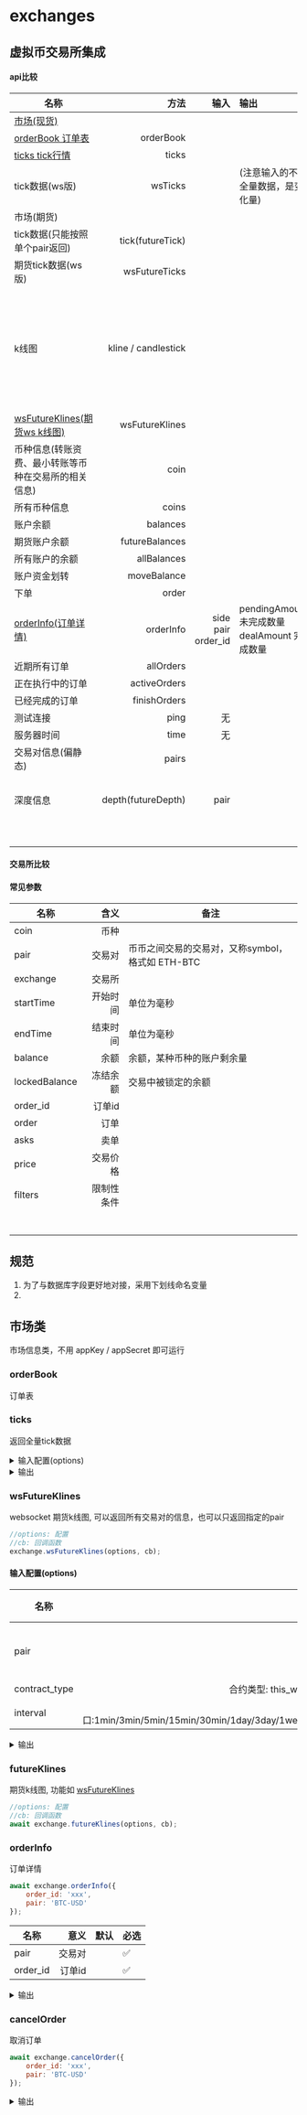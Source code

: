 # exchanges
## 虚拟币交易所集成

#### api比较
| 名称 | 方法  | 输入 | 输出 |kucoin  | [binance](https://github.com/binance-exchange/binance-official-api-docs/blob/master/rest-api.md) | [hitBTC](https://github.com/hitbtc-com/hitbtc-api/blob/master/APIv1.md) | [okex](https://github.com/okcoin-okex/OKEx.com-api-docs) | [bithumb](https://www.bithumb.com/u1/US127) |
| --------   | -----:  |-----:  |   :-----  |-----:  |  :----: | --------   | --------   | --------   |
| [市场(现货)](#市场类) |  |  |  | |  |  |  |  |
| [orderBook 订单表 ](#orderBook) | orderBook |  || ✅ | ✅ ||  |  |
| [ticks tick行情](#ticks) | ticks |  |  | ✅ |✅||  | ✅ |
| tick数据(ws版) | wsTicks | | (注意输入的不是全量数据，是变化量) |  |✅|| |  |
| 市场(期货) |  | |  | ||| | |
| tick数据(只能按照单个pair返回) | tick(futureTick) | | |  ||| ✅ |  |
| 期货tick数据(ws版) | wsFutureTicks | | | |||  | |
| k线图 | kline / candlestick |  |  | ✅ |✅  可选范围 1m  3m  5m  15m  30m  1h  2h  4h  6h  8h  12h  1d  3d  1w  1M||  |  |
| [wsFutureKlines(期货ws k线图)](#wsFutureKlines) | wsFutureKlines | | |  ||| ✅ | |
| 币种信息(转账资费、最小转账等币种在交易所的相关信息) |coin |  |  | ✅ |||  |  |
| 所有币种信息 | coins |  | | ✅ ||✅|  |  |
| 账户余额 | balances |  | | ✅ ||| ✅ |  |
| 期货账户余额 | futureBalances | | |  ||| ✅ | |
| 所有账户的余额 | allBalances | | |  ||| ✅ | |
| 账户资金划转 | moveBalance | | | |||  | |
| 下单 | order |  | | ✅ |||  |  |
| [orderInfo(订单详情)](#orderInfo) | orderInfo | side pair  order_id | pendingAmount  未完成数量dealAmount 完成数量 | ✅ |||  |  |
| 近期所有订单 | allOrders |  |  |  ||| ✅ | |
| 正在执行中的订单 | activeOrders |  |  | ✅ |✅|| ✅ |  |
| 已经完成的订单 | finishOrders | | |  ||| ✅ | |
| 测试连接 | ping | 无 | | |✅||  |  |
| 服务器时间 | time | 无 | | |✅||  |  |
| 交易对信息(偏静态) | pairs |  | | |✅||  |  |
| 深度信息 | depth(futureDepth) | pair | | |✅ limit 可选  5, 10, 20, 50, 100|| ✅ |  |
|  |  |  | | |||  |  |
|  |  |  | | |||  |  |
|  |  |  | | |||  |  |
|  |  |  | | |||  |  |
|  |  |  | | |||  |  |
|  |  |  | | |||  |  |





#### 交易所比较





#### 常见参数

| 名称 | 含义  | 备注  |
| --------   | -----:  | -----  |
| coin | 币种 |  |
| pair | 交易对 | 币币之间交易的交易对，又称symbol，格式如 ETH-BTC|
| exchange | 交易所 | |
| startTime| 开始时间| 单位为毫秒 |
| endTime| 结束时间| 单位为毫秒 |
| balance| 余额| 余额，某种币种的账户剩余量 |
| lockedBalance | 冻结余额 | 交易中被锁定的余额 |
| order_id | 订单id |  |
| order | 订单 |  |
| asks | 卖单 | |
| price | 交易价格 | |
| filters | 限制性条件 | |
|  |  | |
|  |  | |
|  |  | |
|  |  | |
|  |  | |
|  |  | |
|  |  | |


 ## 规范
1. 为了与数据库字段更好地对接，采用下划线命名变量
2. ​


 ## 市场类

市场信息类，不用 appKey / appSecret 即可运行


### orderBook 
订单表


### ticks
返回全量tick数据

<details>
<summary>输入配置(options)</summary>

```javascript
{
  pair: 'ETH-BTC'//可选，如果为空，默认返回所有pair的数据
}
```

</details>

<details>
<summary>输出</summary>

```javascript
//输入包含pair的情况:
  {
    "pair": "ZEC-USDT", // 交易对
    "last_price": 234, //最近一次交易价格
    "bid_price": 233.4432966,//合适的买价，如果卖则可以参考
    "ask_price": 236.49947969,//合适的卖价，如果买则可以参考
    "open_buy_orders": 266,//在线的买单数， 一些交易所没有
    "open_sell_orders": 547,//在线的卖单数 一些交易所没有
    "high": 242.34565446,//最高价(过去24h小时)
    "low": 212.00000009,//最低价(过去24h小时)
    "volume_24": 2548.18223815, //成交量(过去24小时)
    "time": "2018-04-13T19:15:53.933Z"//最后更新时间
  }
//不包含pair的情况:
 [
  {
    "pair": "ZEC-USDT", // 交易对
    "last_price": 234, //最近一次交易价格
    "bid_price": 233.4432966,//合适的买价，如果卖则可以参考
    "ask_price": 236.49947969,//合适的卖价，如果买则可以参考
    "open_buy_orders": 266,//在线的买单数， 一些交易所没有
    "open_sell_orders": 547,//在线的卖单数 一些交易所没有
    "high": 242.34565446,//最高价(过去24h小时)
    "low": 212.00000009,//最低价(过去24h小时)
    "volume_24": 2548.18223815, //成交量(过去24小时)
    "time": "2018-04-13T19:15:53.933Z"//最后更新时间
 }]
```

</details>


### wsFutureKlines
websocket 期货k线图, 可以返回所有交易对的信息，也可以只返回指定的pair

```javascript
//options: 配置
//cb: 回调函数
exchange.wsFutureKlines(options, cb);
```

#### 输入配置(options)

| 名称 | 意义 | 默认 | 必选  |
| --------   | -----:  | -----  | --------   |
| pair | 交易对 | 无(返回所有的kline数据) |  |
| contract_type | 合约类型: this_week:当周 next_week:下周 quarter:季度 | quarter |  |
|interval|时间窗口:1min/3min/5min/15min/30min/1day/3day/1week/1hour/2hour/4hour/6hour/12hour|1m||


<details>
<summary>输出</summary>

```javascript
 { 
   unique_id: 'BTC-USD_1523691240',
   pair: 'BTC-USD',
   time: '2018-04-14T07:34:00.000Z',
   open: 8267.75,
   high: 8267.76,
   low: 8246.75,
   close: 8250,
   volume_amount: 29668,//数量(张)
   volume_coin: 359.375501249285 //数量(币)
 }
```
</details>


### futureKlines
期货k线图,  功能如 [wsFutureKlines](#wsFutureKlines)

```javascript
//options: 配置
//cb: 回调函数
await exchange.futureKlines(options, cb);
```

### orderInfo
订单详情
```javascript
await exchange.orderInfo({
    order_id: 'xxx',
    pair: 'BTC-USD'
});
```
| 名称 | 意义 | 默认 | 必选  |
| --------   | -----:  | -----  | --------   |
| pair | 交易对 |  | ✅ |
| order_id | 订单id |  | ✅ |

<details>
<summary>输出</summary>

```javascript
 { 
    "order_id": '11931810',
    "order_main_id": '11931810',
    "amount": 2,
    "price": 0.00017263,
    "status": "SUCCESS",// 'CANCEL', 'UNFINISH','c', 'SUCCESS','CANCELLING'
    "side": "SELL", //SELL | BUY
    "type": "MARKET", // MARKET | LIMIT
    "time": "2018-04-15T03:43:27.000Z"
 }
```
</details>


### cancelOrder

取消订单

```javascript
await exchange.cancelOrder({
    order_id: 'xxx',
    pair: 'BTC-USD'
});
```
<details>
<summary>输出</summary>

```javascript
{
  "success": [
    "12761945"
  ],
  "error": []
}
```
</details>
